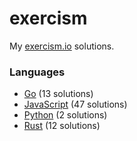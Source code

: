 # exercism

My [exercism.io](https://exercism.io) solutions.

### Languages
- [Go](./go) (13 solutions)
- [JavaScript](./javascript) (47 solutions)
- [Python](./python) (2 solutions)
- [Rust](./rust) (12 solutions)
